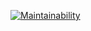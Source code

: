 [![Maintainability](https://api.codeclimate.com/v1/badges/c09ad463a1e424e64812/maintainability)](https://codeclimate.com/github/DamienM-dev/Projet-final/maintainability)